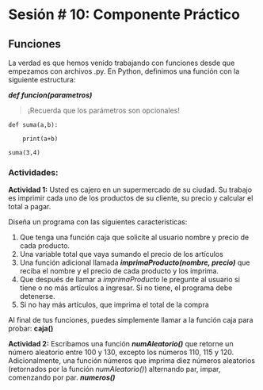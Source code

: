 # Sesión # 10: Componente Práctico

## Funciones 

La verdad es que hemos venido trabajando con funciones desde que empezamos con archivos .py. En Python, definimos una función con la siguiente estructura:

***def funcion(parametros)***

> ¡Recuerda que los parámetros son opcionales!

```
def suma(a,b):
    
    print(a+b)

suma(3,4)
```

### Actividades: 

**Actividad 1:** Usted es cajero en un supermercado de su ciudad. Su trabajo es imprimir cada uno de los productos de su cliente, su precio y calcular el total a pagar.

Diseña un programa con las siguientes características:

1. Que tenga una función caja que solicite al usuario nombre y precio de cada producto.
2. Una variable total que vaya sumando el precio de los artículos
3. Una función adicional llamada ***imprimaProducto(nombre, precio)*** que reciba el nombre y el precio de cada producto y los imprima.
4. Que después de llamar a *imprimaProducto* le pregunte al usuario si tiene o no más artículos a ingresar. Si no tiene, el programa debe detenerse.
5. Si no hay más artículos, que imprima el total de la compra

Al final de tus funciones, puedes simplemente llamar a la función caja para probar: **caja()**

**Actividad 2:** Escribamos una función ***numAleatorio()*** que retorne un número aleatorio entre 100 y 130, excepto los números 110, 115 y 120.  Adicionalmente, una función números que imprima diez números aleatorios (retornados por la función *numAleatorio()*) alternando par, impar, comenzando por par. ***numeros()***